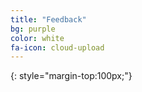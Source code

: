 ```yaml
---
title: "Feedback"
bg: purple
color: white
fa-icon: cloud-upload
---
```


{: style="margin-top:100px;"}
